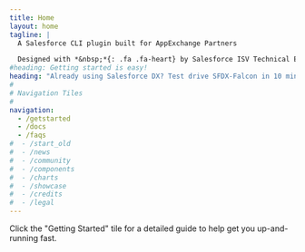 ```yaml
---
title: Home
layout: home
tagline: |
  A Salesforce CLI plugin built for AppExchange Partners  

  Designed with *&nbsp;*{: .fa .fa-heart} by Salesforce ISV Technical Evangelists
#heading: Getting started is easy!
heading: "Already using Salesforce DX? Test drive SFDX-Falcon in 10 minutes or less!"
#
# Navigation Tiles
#
navigation:
  - /getstarted
  - /docs
  - /faqs
#  - /start_old
#  - /news
#  - /community
#  - /components
#  - /charts
#  - /showcase
#  - /credits
#  - /legal
---
```


Click the "Getting Started" tile for a detailed guide to help get you up-and-running fast.